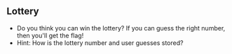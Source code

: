 ## Lottery 
- Do you think you can win the lottery? If you can guess the right number, then you'll get the flag!
- Hint: How is the lottery number and user guesses stored?